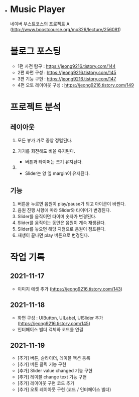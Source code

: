 - # Music Player

  네이버 부스트코스의 프로젝트 A (http://www.boostcourse.org/mo326/lecture/256081)
  
  # 블로그 포스팅
  - 1편 사전 탐구 : https://jeong9216.tistory.com/144
  - 2편 화면 구성 : https://jeong9216.tistory.com/145
  - 3편 기능 구현 : https://jeong9216.tistory.com/147
  - 4편 오토 레이아웃 구성 : https://jeong9216.tistory.com/149

  # 프로젝트 분석

  ## 레이아웃

  1. 모든 뷰가 가로 중앙 정렬된다.

  2. 기기를 회전해도 비율 유지된다.

     - 버튼과 타이머는 크기 유지된다.

  3. - Slider는 양 옆 margin이 유지된다.

  ## 기능

  1. 버튼을 누르면 음원이 play/pause가 되고 아이콘이 바뀐다.
  2. 음원 진행 사항에 따라 Slider와 타이머가 변경된다.
  3. Slider를 움직이면 타이머 숫자가 변경된다.
  4. Slider를 움직이는 동안은 음원이 계속 재생된다.
  5. Slider를 놓으면 해당 지점으로 음원이 점프된다.
  6. 재생이 끝나면 play 버튼으로 변경된다.

  # 작업 기록

  ## 2021-11-17

  - 이미지 에셋 추가 (https://jeong9216.tistory.com/143)

  ## 2021-11-18

  - 화면 구성 : UIButton, UILabel, UISlider 추가 (https://jeong9216.tistory.com/145)
  - 인터페이스 빌더 객체와 코드를 연결

  ## 2021-11-19

  - [추가] 버튼, 슬라이더, 레이블 액션 등록
  - [추가] 버튼 클릭 기능 구현 
  - [추가] Slider value changed 기능 구현
  - [추가] 레이블 change text 기능 구현
  - [추가] 레이아웃 구현 코드 추가
  - [추가] 오토 레이아웃 구현 (코드 / 인터페이스 빌더)
